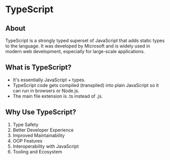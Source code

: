 # TypeScript

## About
TypeScript is a strongly typed superset of JavaScript that adds static types to the language. It was developed by Microsoft and is widely used in modern web development, especially for large-scale applications.

## What is TypeScript?
- It's essentially JavaScript + types.
- TypeScript code gets compiled (transpiled) into plain JavaScript so it can run in browsers or Node.js.
- The main file extension is .ts instead of .js.

## Why Use TypeScript?
1. Type Safety
2. Better Developer Experience
3. Improved Maintainability
4. OOP Features
5. Interoperability with JavaScript
6. Tooling and Ecosystem
